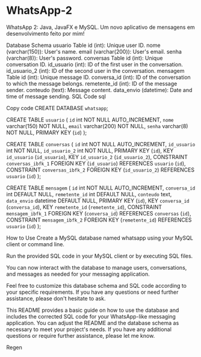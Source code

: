 # WhatsApp-2
WhatsApp 2: Java, JavaFX e MySQL. Um novo aplicativo de mensagens em desenvolvimento feito por mim!


Database Schema
usuario Table
id (int): Unique user ID.
nome (varchar(150)): User's name.
email (varchar(200)): User's email.
senha (varchar(8)): User's password.
conversas Table
id (int): Unique conversation ID.
id_usuario (int): ID of the first user in the conversation.
id_usuario_2 (int): ID of the second user in the conversation.
mensagem Table
id (int): Unique message ID.
conversa_id (int): ID of the conversation to which the message belongs.
remetente_id (int): ID of the message sender.
conteudo (text): Message content.
data_envio (datetime): Date and time of message sending.
SQL Code
sql




Copy code
CREATE DATABASE `whatsapp`;

CREATE TABLE `usuario` (
  `id` int NOT NULL AUTO_INCREMENT,
  `nome` varchar(150) NOT NULL,
  `email` varchar(200) NOT NULL,
  `senha` varchar(8) NOT NULL,
  PRIMARY KEY (`id`)
);

CREATE TABLE `conversas` (
  `id` int NOT NULL AUTO_INCREMENT,
  `id_usuario` int NOT NULL,
  `id_usuario_2` int NOT NULL,
  PRIMARY KEY (`id`),
  KEY `id_usuario` (`id_usuario`),
  KEY `id_usuario_2` (`id_usuario_2`),
  CONSTRAINT `conversas_ibfk_1` FOREIGN KEY (`id_usuario`) REFERENCES `usuario` (`id`),
  CONSTRAINT `conversas_ibfk_2` FOREIGN KEY (`id_usuario_2`) REFERENCES `usuario` (`id`)
);

CREATE TABLE `mensagem` (
  `id` int NOT NULL AUTO_INCREMENT,
  `conversa_id` int DEFAULT NULL,
  `remetente_id` int DEFAULT NULL,
  `conteudo` text,
  `data_envio` datetime DEFAULT NULL,
  PRIMARY KEY (`id`),
  KEY `conversa_id` (`conversa_id`),
  KEY `remetente_id` (`remetente_id`),
  CONSTRAINT `mensagem_ibfk_1` FOREIGN KEY (`conversa_id`) REFERENCES `conversas` (`id`),
  CONSTRAINT `mensagem_ibfk_2` FOREIGN KEY (`remetente_id`) REFERENCES `usuario` (`id`)
);


How to Use
Create a MySQL database named whatsapp using your MySQL client or command line.

Run the provided SQL code in your MySQL client or by executing SQL files.

You can now interact with the database to manage users, conversations, and messages as needed for your messaging application.

Feel free to customize this database schema and SQL code according to your specific requirements. If you have any questions or need further assistance, please don't hesitate to ask.

This README provides a basic guide on how to use the database and includes the corrected SQL code for your WhatsApp-like messaging application. You can adjust the README and the database schema as necessary to meet your project's needs. If you have any additional questions or require further assistance, please let me know.






Regen


